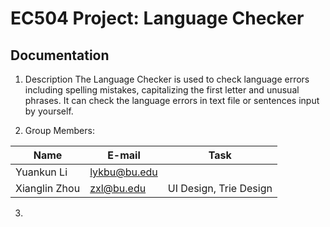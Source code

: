 # EC504 Project: Language Checker
## Documentation

1. Description
The Language Checker is used to check language errors including spelling mistakes, capitalizing the first letter and unusual phrases. It can check the language errors in text file or sentences input by yourself.

2. Group Members:

| Name          | E-mail      | Task                       |
| ------------- |-------------|----------------------------|
| Yuankun Li    | lykbu@bu.edu|                            |
| Xianglin Zhou | zxl@bu.edu  |  UI Design, Trie Design    |


3.
